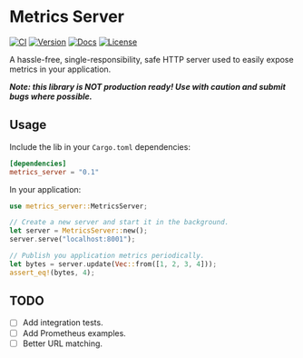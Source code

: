 # Metrics Server

[![CI](https://github.com/syscll/metrics-server/actions/workflows/ci.yml/badge.svg)](https://github.com/syscll/metrics-server/actions/workflows/ci.yml)
[![Version](https://img.shields.io/crates/v/metrics-server.svg)](https://crates.io/crates/metrics-server)
[![Docs](https://docs.rs/metrics-server/badge.svg)](https://docs.rs/metrics-server)
[![License](https://img.shields.io/badge/license-MIT-blue.svg)](https://github.com/syscll/metrics-server/blob/main/LICENSE)

A hassle-free, single-responsibility, safe HTTP server used to easily expose metrics in your application.

_**Note: this library is NOT production ready! Use with caution and submit bugs where possible.**_

## Usage

Include the lib in your `Cargo.toml` dependencies:
```toml
[dependencies]
metrics_server = "0.1"
```

In your application:
```rust
use metrics_server::MetricsServer;

// Create a new server and start it in the background.
let server = MetricsServer::new();
server.serve("localhost:8001");

// Publish you application metrics periodically.
let bytes = server.update(Vec::from([1, 2, 3, 4]));
assert_eq!(bytes, 4);
```

## TODO
- [ ] Add integration tests.
- [ ] Add Prometheus examples.
- [ ] Better URL matching.
